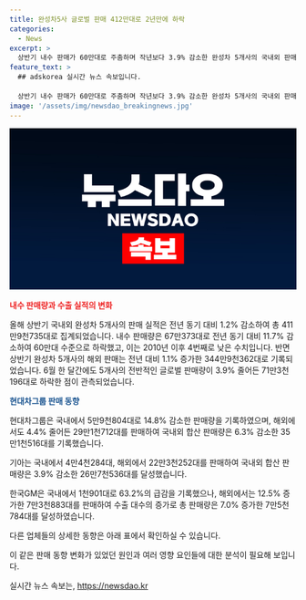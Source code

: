 ```yaml
---
title: 완성차5사 글로벌 판매 412만대로 2년만에 하락
categories:
  - News
excerpt: >
  상반기 내수 판매가 60만대로 주춤하며 작년보다 3.9% 감소한 완성차 5개사의 국내외 판매 실적은 411만9천735대로 나타났다. 현대차는 국내 14.8%, 해외 4.4% 감소한 35만1천516대 판매, 기아는 국내 13.4%, 해외 1.7% 줄어든 26만7천536대 판매로 기록했다. 한국GM은 국내에서 63.2% 감소한 1천901대 팔았으나, 해외에서는 12.5% 증가한 7만3천883대를 판매했다.
feature_text: >
  ## adskorea 실시간 뉴스 속보입니다.

  상반기 내수 판매가 60만대로 주춤하며 작년보다 3.9% 감소한 완성차 5개사의 국내외 판매 실적은 411만9천735대로 나타났다. 현대차는 국내 14.8%, 해외 4.4% 감소한 35만1천516대 판매, 기아는 국내 13.4%, 해외 1.7% 줄어든 26만7천536대 판매로 기록했다. 한국GM은 국내에서 63.2% 감소한 1천901대 팔았으나, 해외에서는 12.5% 증가한 7만3천883대를 판매했다.
image: '/assets/img/newsdao_breakingnews.jpg'
---
```


<p><img src="/assets/img/newsdao_breakingnews.jpg" alt="adskorea 속보" /></p>

<p><b><span style="color: #ee2323;">내수 판매량과 수출 실적의 변화</span></b></p>

<p>올해 상반기 국내외 완성차 5개사의 판매 실적은 전년 동기 대비 1.2% 감소하여 총 411만9천735대로 집계되었습니다. 내수 판매량은 67만373대로 전년 동기 대비 11.7% 감소하여 60만대 수준으로 하락했고, 이는 2010년 이후 4번째로 낮은 수치입니다. 반면 상반기 완성차 5개사의 해외 판매는 전년 대비 1.1% 증가한 344만9천362대로 기록되었습니다. 6월 한 달간에도 5개사의 전반적인 글로벌 판매량이 3.9% 줄어든 71만3천196대로 하락한 점이 관측되었습니다.</p>

<p><b><span style="color: #1a5490;">현대차그룹 판매 동향</span></b></p>

<p>현대차그룹은 국내에서 5만9천804대로 14.8% 감소한 판매량을 기록하였으며, 해외에서도 4.4% 줄어든 29만1천712대를 판매하여 국내외 합산 판매량은 6.3% 감소한 35만1천516대를 기록했습니다.</p>

<p>기아는 국내에서 4만4천284대, 해외에서 22만3천252대를 판매하여 국내외 합산 판매량은 3.9% 감소한 26만7천536대를 달성했습니다.</p>

<p>한국GM은 국내에서 1천901대로 63.2%의 급감을 기록했으나, 해외에서는 12.5% 증가한 7만3천883대를 판매하여 수출 대수의 증가로 총 판매량은 7.0% 증가한 7만5천784대를 달성하였습니다.</p>

<p>다른 업체들의 상세한 동향은 아래 표에서 확인하실 수 있습니다.</p>

<p>이 같은 판매 동향 변화가 있었던 원인과 여러 영향 요인들에 대한 분석이 필요해 보입니다.</p>
실시간 뉴스 속보는, <a href="https://newsdao.kr" rel="dofollow">https://newsdao.kr</a>


